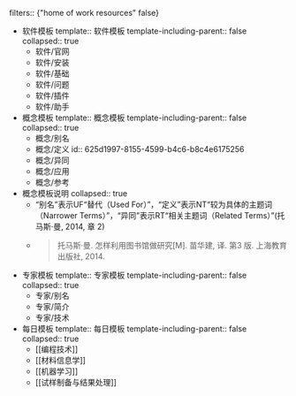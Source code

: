 filters:: {"home of  work resources" false}

- 软件模板
  template:: 软件模板
  template-including-parent:: false
  collapsed:: true
	- 软件/官网
	- 软件/安装
	- 软件/基础
	- 软件/问题
	- 软件/插件
	- 软件/助手
- 概念模板
  template:: 概念模板
  template-including-parent:: false
  collapsed:: true
	- 概念/别名
	- 概念/定义
	  id:: 625d1997-8155-4599-b4c6-b8c4e6175256
	- 概念/异同
	- 概念/应用
	- 概念/参考
- 概念模板说明
  collapsed:: true
	- “别名”表示UF“替代（Used For）”，“定义”表示NT“较为具体的主题词（Narrower Terms）”，“异同”表示RT“相关主题词（Related Terms）”(托马斯·曼, 2014, 章 2)
	- >托马斯·曼. 怎样利用图书馆做研究[M]. 苗华建, 译. 第3 版. 上海教育出版社, 2014.
- 专家模板
  template:: 专家模板
  template-including-parent:: false
  collapsed:: true
	- 专家/别名
	- 专家/简介
	- 专家/技术
- 每日模板
  template:: 每日模板
  template-including-parent:: false
  collapsed:: true
	- [[编程技术]]
	- [[材料信息学]]
	- [[机器学习]]
	- [[试样制备与结果处理]]